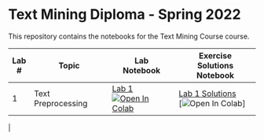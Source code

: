 #  Text Mining Diploma - Spring 2022
This repository contains the notebooks for the Text Mining Course course.

| Lab <br /> # | Topic | Lab <br /> Notebook | Exercise <br /> Solutions Notebook |
| --- | ----------- | ----- |----- |
| 1 | Text Preprocessing| [Lab 1](https://github.com/marwagaser/Text_Mining_Diploma/blob/main/Lab1/Text_Mining_Lab_1_.ipynb) <br /> [![Open In Colab](https://colab.research.google.com/assets/colab-badge.svg)](https://colab.research.google.com/github/marwagaser/Text_Mining_Diploma/blob/main/Lab1/Text_Mining_Lab_1_.ipynb) | [Lab 1 Solutions](https://github.com/marwagaser/Text_Mining_Diploma/blob/main/Lab1/Text_Mining_Lab_1_Solution.ipynb) <br /> [![Open In Colab](https://colab.research.google.com/assets/colab-badge.svg)]
|

